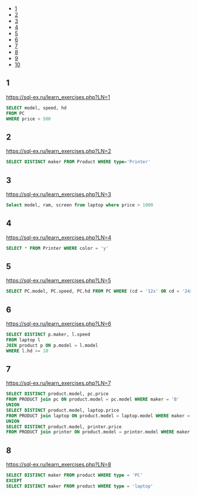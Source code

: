 + [1](#1)
+ [2](#2)
+ [3](#3)
+ [4](#4)
+ [5](#5)
+ [6](#6)
+ [7](#7)
+ [8](#8)
+ [9](#9)
+ [10](#10)

## 1

https://sql-ex.ru/learn_exercises.php?LN=1

```sql
SELECT model, speed, hd
FROM PC
WHERE price < 500
```

## 2

https://sql-ex.ru/learn_exercises.php?LN=2

```sql
SELECT DISTINCT maker FROM Product WHERE type='Printer'
```

## 3

https://sql-ex.ru/learn_exercises.php?LN=3

```sql
Select model, ram, screen from laptop where price > 1000
```

## 4

https://sql-ex.ru/learn_exercises.php?LN=4

```sql
SELECT * FROM Printer WHERE color = 'y'
```

## 5

https://sql-ex.ru/learn_exercises.php?LN=5

```sql
SELECT PC.model, PC.speed, PC.hd FROM PC WHERE (cd = '12x' OR cd = '24x') AND price < 600
```

## 6

https://sql-ex.ru/learn_exercises.php?LN=6

```sql
SELECT DISTINCT p.maker, l.speed
FROM laptop l
JOIN product p ON p.model = l.model
WHERE l.hd >= 10
```

## 7

https://sql-ex.ru/learn_exercises.php?LN=7

```sql
SELECT DISTINCT product.model, pc.price 
FROM PRODUCT join pc ON product.model = pc.model WHERE maker = 'B'
UNION
SELECT DISTINCT product.model, laptop.price 
FROM PRODUCT join laptop ON product.model = laptop.model WHERE maker = 'B'
UNION
SELECT DISTINCT product.model, printer.price 
FROM PRODUCT join printer ON product.model = printer.model WHERE maker = 'B'
```

## 8

https://sql-ex.ru/learn_exercises.php?LN=8

```sql
SELECT DISTINCT maker FROM product WHERE type = 'PC'
EXCEPT
SELECT DISTINCT maker FROM product WHERE type = 'laptop'
```
